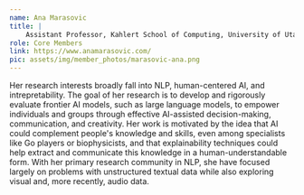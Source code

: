 ```yaml
---
name: Ana Marasovic
title: |
    Assistant Professor, Kahlert School of Computing, University of Utah
role: Core Members
link: https://www.anamarasovic.com/
pic: assets/img/member_photos/marasovic-ana.png
---
```


Her research interests broadly fall into NLP, human-centered AI, and intrepretability. The goal of her research is to develop and rigorously evaluate frontier AI models, such as large language models, to empower individuals and groups through effective AI-assisted decision-making, communication, and creativity. Her work is motivated by the idea that AI could complement people's knowledge and skills, even among specialists like Go players or biophysicists, and that explainability techniques could help extract and communicate this knowledge in a human-understandable form. With her primary research community in NLP, she have focused largely on problems with unstructured textual data while also exploring visual and, more recently, audio data.

